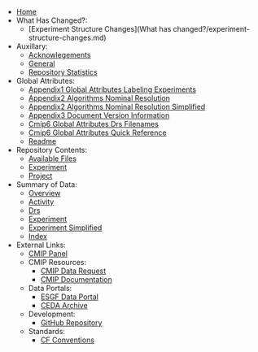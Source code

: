 - [Home](index.md)
- What Has Changed?:
  - [Experiment Structure Changes](What has changed?/experiment-structure-changes.md)
- Auxillary:
  - [Acknowlegements](auxillary/999_acknowlegements.md)
  - [General](auxillary/general.md)
  - [Repository Statistics](auxillary/stats.md)
- Global Attributes:
  - [Appendix1 Global Attributes Labeling Experiments](global_attributes/appendix1_global_attributes_labeling_experiments.md)
  - [Appendix2 Algorithms Nominal Resolution](global_attributes/appendix2_algorithms_nominal_resolution.md)
  - [Appendix2 Algorithms Nominal Resolution Simplified](global_attributes/appendix2_algorithms_nominal_resolution_simplified.md)
  - [Appendix3 Document Version Information](global_attributes/appendix3_document_version_information.md)
  - [Cmip6 Global Attributes Drs Filenames](global_attributes/CMIP6_Global_Attributes_DRS_Filenames.md)
  - [Cmip6 Global Attributes Quick Reference](global_attributes/CMIP6_Global_Attributes_Quick_Reference.md)
  - [Readme](global_attributes/README.md)
- Repository Contents:
  - [Available Files](src-data-docs/index.md)
  - [Experiment](src-data-docs/experiment.md)
  - [Project](src-data-docs/project.md)
- Summary of Data:
  - [Overview](data-summaries/index.md)
  - [Activity](data-summaries/CMIP7-CVs_activity_detailed.md)
  - [Drs](data-summaries/CMIP7-CVs_drs_detailed.md)
  - [Experiment](data-summaries/CMIP7-CVs_experiment_detailed.md)
  - [Experiment Simplified](data-summaries/CMIP7-CVs_experiment_simplified_detailed.md)
  - [Index](data-summaries/CMIP7-CVs_index_detailed.md)
- External Links:
  - [CMIP Panel](https://www.wcrp-climate.org/wgcm-cmip)
  - CMIP Resources:
    - [CMIP Data Request](https://clipc-services.ceda.ac.uk/dreq/index.html)
    - [CMIP Documentation](https://pcmdi.llnl.gov/CMIP6/)
  - Data Portals:
    - [ESGF Data Portal](https://esgf-node.llnl.gov/search/cmip6/)
    - [CEDA Archive](https://archive.ceda.ac.uk/)
  - Development:
    - [GitHub Repository](https://github.com/WCRP-CMIP/CMIP7-CVs)
  - Standards:
    - [CF Conventions](https://cfconventions.org/)